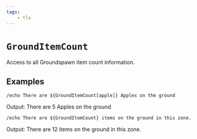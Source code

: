 ```yaml
---
tags:
    - tlo
---
```


# `GroundItemCount`

Access to all Groundspawn item count information.

## Examples

`/echo There are ${GroundItemCount[apple]} Apples on the ground`

Output: There are 5 Apples on the ground

`/echo There are ${GroundItemCount} items on the ground in this zone.`

Output: There are 12 items on the ground in this zone.
